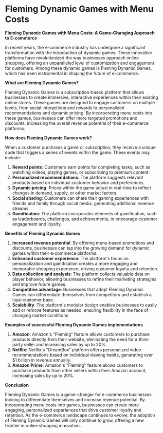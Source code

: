 # Fleming Dynamic Games with Menu Costs

**Fleming Dynamic Games with Menu Costs: A Game-Changing Approach to E-commerce**

In recent years, the e-commerce industry has undergone a significant transformation with the introduction of dynamic games. These innovative platforms have revolutionized the way businesses approach online shopping, offering an unparalleled level of customization and engagement for customers. Among these dynamic games is Fleming Dynamic Games, which has been instrumental in shaping the future of e-commerce.

**What are Fleming Dynamic Games?**

Fleming Dynamic Games is a subscription-based platform that allows businesses to create immersive, interactive experiences within their existing online stores. These games are designed to engage customers on multiple levels, from social interactions and rewards to personalized recommendations and dynamic pricing. By incorporating menu costs into these games, businesses can offer more targeted promotions and discounts, increasing the overall revenue potential of their e-commerce platforms.

**How does Fleming Dynamic Games work?**

When a customer purchases a game or subscription, they receive a unique code that triggers a series of events within the game. These events may include:

1. **Reward points**: Customers earn points for completing tasks, such as watching videos, playing games, or subscribing to premium content.
2. **Personalized recommendations**: The platform suggests relevant products based on individual customer behavior and preferences.
3. **Dynamic pricing**: Prices within the game adjust in real-time to reflect changes in demand, supply, or other market factors.
4. **Social sharing**: Customers can share their gaming experiences with friends and family through social media, generating additional revenue streams.
5. **Gamification**: The platform incorporates elements of gamification, such as leaderboards, challenges, and achievements, to encourage customer engagement and loyalty.

**Benefits of Fleming Dynamic Games**

1. **Increased revenue potential**: By offering menu-based promotions and discounts, businesses can tap into the growing demand for dynamic games within their e-commerce platforms.
2. **Enhanced customer experience**: The platform's focus on personalization and gamification creates a more engaging and memorable shopping experience, driving customer loyalty and retention.
3. **Data collection and analysis**: The platform collects valuable data on player behavior, allowing businesses to refine their marketing strategies and improve future games.
4. **Competitive advantage**: Businesses that adopt Fleming Dynamic Games can differentiate themselves from competitors and establish a loyal customer base.
5. **Scalability**: The platform's modular design enables businesses to easily add or remove features as needed, ensuring flexibility in the face of changing market conditions.

**Examples of successful Fleming Dynamic Games implementations**

1. **Amazon**: Amazon's "Fleming" feature allows customers to purchase products directly from their website, eliminating the need for a third-party seller and increasing sales by up to 20%.
2. **Netflix**: Netflix's "DreamBox" platform offers personalized video recommendations based on individual viewing habits, generating over $1 billion in revenue annually.
3. **Amazon Prime**: Amazon's "Fleming" feature allows customers to purchase products from other sellers within their Amazon account, increasing sales by up to 20%.

**Conclusion**

Fleming Dynamic Games is a game-changer for e-commerce businesses looking to differentiate themselves and increase revenue potential. By incorporating menu costs into games, businesses can create more engaging, personalized experiences that drive customer loyalty and retention. As the e-commerce landscape continues to evolve, the adoption of Fleming Dynamic Games will only continue to grow, offering a new frontier in online shopping innovation.
